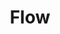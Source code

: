 ---
blog: https://flow.org/blog/
codehost: https://github.com/https://github.com/facebook/flow
logohandle: flow
other:
- name: StackOverflow
  url: http://stackoverflow.com/questions/tagged/flowtype
sort: flow
title: Flow
twitter: https://x.com/flowtype
website: https://flow.org/
---